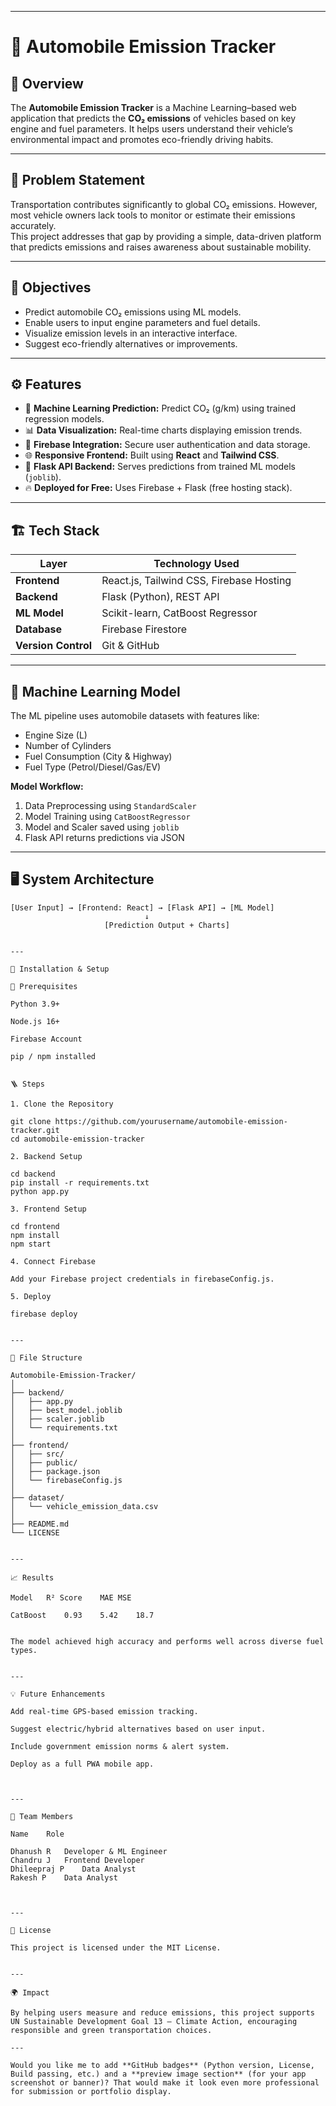 

---

# 🚗 Automobile Emission Tracker

## 🌿 Overview
The **Automobile Emission Tracker** is a Machine Learning–based web application that predicts the **CO₂ emissions** of vehicles based on key engine and fuel parameters. It helps users understand their vehicle’s environmental impact and promotes eco-friendly driving habits.

---

## 🧩 Problem Statement
Transportation contributes significantly to global CO₂ emissions. However, most vehicle owners lack tools to monitor or estimate their emissions accurately.  
This project addresses that gap by providing a simple, data-driven platform that predicts emissions and raises awareness about sustainable mobility.

---

## 🎯 Objectives
- Predict automobile CO₂ emissions using ML models.
- Enable users to input engine parameters and fuel details.
- Visualize emission levels in an interactive interface.
- Suggest eco-friendly alternatives or improvements.

---

## ⚙️ Features
- 🧠 **Machine Learning Prediction:** Predict CO₂ (g/km) using trained regression models.
- 📊 **Data Visualization:** Real-time charts displaying emission trends.
- 💾 **Firebase Integration:** Secure user authentication and data storage.
- 🌐 **Responsive Frontend:** Built using **React** and **Tailwind CSS**.
- 🧰 **Flask API Backend:** Serves predictions from trained ML models (`joblib`).
- 🔥 **Deployed for Free:** Uses Firebase + Flask (free hosting stack).

---

## 🏗️ Tech Stack
| Layer | Technology Used |
|-------|------------------|
| **Frontend** | React.js, Tailwind CSS, Firebase Hosting |
| **Backend** | Flask (Python), REST API |
| **ML Model** | Scikit-learn, CatBoost Regressor |
| **Database** | Firebase Firestore |
| **Version Control** | Git & GitHub |

---

## 🧮 Machine Learning Model
The ML pipeline uses automobile datasets with features like:
- Engine Size (L)
- Number of Cylinders
- Fuel Consumption (City & Highway)
- Fuel Type (Petrol/Diesel/Gas/EV)

**Model Workflow:**
1. Data Preprocessing using `StandardScaler`
2. Model Training using `CatBoostRegressor`
3. Model and Scaler saved using `joblib`
4. Flask API returns predictions via JSON

---

## 🖥️ System Architecture
```plaintext
[User Input] → [Frontend: React] → [Flask API] → [ML Model]
                              ↓
                     [Prediction Output + Charts]


---

🚀 Installation & Setup

🔧 Prerequisites

Python 3.9+

Node.js 16+

Firebase Account

pip / npm installed


🪜 Steps

1. Clone the Repository

git clone https://github.com/yourusername/automobile-emission-tracker.git
cd automobile-emission-tracker

2. Backend Setup

cd backend
pip install -r requirements.txt
python app.py

3. Frontend Setup

cd frontend
npm install
npm start

4. Connect Firebase

Add your Firebase project credentials in firebaseConfig.js.

5. Deploy

firebase deploy


---

🧰 File Structure

Automobile-Emission-Tracker/
│
├── backend/
│   ├── app.py
│   ├── best_model.joblib
│   ├── scaler.joblib
│   └── requirements.txt
│
├── frontend/
│   ├── src/
│   ├── public/
│   ├── package.json
│   └── firebaseConfig.js
│
├── dataset/
│   └── vehicle_emission_data.csv
│
├── README.md
└── LICENSE


---

📈 Results

Model	R² Score	MAE	MSE

CatBoost	0.93	5.42	18.7


The model achieved high accuracy and performs well across diverse fuel types.


---

💡 Future Enhancements

Add real-time GPS-based emission tracking.

Suggest electric/hybrid alternatives based on user input.

Include government emission norms & alert system.

Deploy as a full PWA mobile app.



---

👥 Team Members

Name	Role

Dhanush R	Developer & ML Engineer
Chandru J	Frontend Developer
Dhileepraj P	Data Analyst
Rakesh P	Data Analyst



---

🧾 License

This project is licensed under the MIT License.


---

🌍 Impact

By helping users measure and reduce emissions, this project supports UN Sustainable Development Goal 13 – Climate Action, encouraging responsible and green transportation choices.

---

Would you like me to add **GitHub badges** (Python version, License, Build passing, etc.) and a **preview image section** (for your app screenshot or banner)? That would make it look even more professional for submission or portfolio display.
